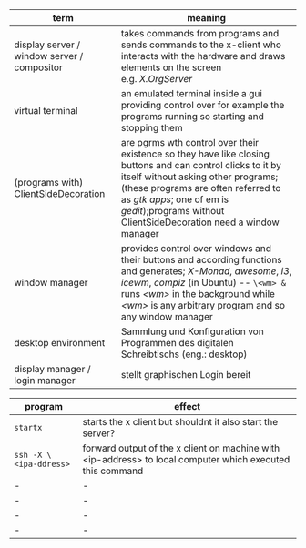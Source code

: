 |term|meaning|
|-|-|
|display server / window server / compositor |takes commands from programs and sends commands to the x-client who interacts with the hardware and draws elements on the screen</br>e.g. *X.OrgServer*|
|virtual terminal|an emulated terminal inside a gui providing control over for example the programs running so starting and stopping them|
|(programs with) ClientSideDecoration| are pgrms wth control over their existence so they have like closing buttons and can control clicks to it by itself without asking other programs;(these programs are often referred to as *gtk apps*; one of em is *gedit*);programs without ClientSideDecoration need a window manager|
|window manager | provides control over windows and their buttons and according functions and generates; *X-Monad*, *awesome*, *i3*, *icewm*, *compiz* (in Ubuntu) -- `\<wm> &` runs _\<wm>_ in the background while _\<wm>_ is any arbitrary program and so any window manager|
|desktop environment |Sammlung und Konfiguration von Programmen des digitalen Schreibtischs (eng.: desktop)|
|display manager / login manager | stellt graphischen Login bereit|


|program|effect|
|-|-|
|`startx`|starts the x client but shouldnt it also start the server?|
|`ssh -X \<ipa-ddress>` | forward output of the x client on machine with \<ip-address> to local computer which executed this command|
|-|-|
|-|-|
|-|-|
|-|-|
